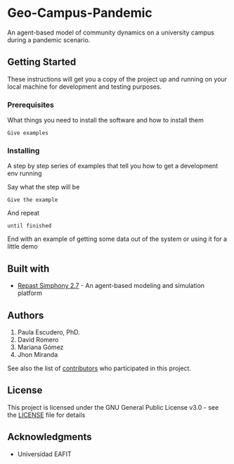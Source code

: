 # Geo-Campus-Pandemic

An agent-based model of community dynamics on a university campus during a pandemic scenario.

## Getting Started

These instructions will get you a copy of the project up and running on your local machine for development and testing purposes.

### Prerequisites

What things you need to install the software and how to install them

```
Give examples
```

### Installing

A step by step series of examples that tell you how to get a development env running

Say what the step will be

```
Give the example
```

And repeat

```
until finished
```

End with an example of getting some data out of the system or using it for a little demo

## Built with

* [Repast Simphony 2.7](https://repast.github.io/) - An agent-based modeling and simulation platform

## Authors

1. Paula Escudero, PhD.
2. David Romero
3. Mariana Gómez
4. Jhon Miranda

See also the list of [contributors](https://github.com/dromero1/GeoCampusPandemic/contributors) who participated in this project.

## License

This project is licensed under the GNU General Public License v3.0 - see the [LICENSE](LICENSE) file for details

## Acknowledgments

* Universidad EAFIT
